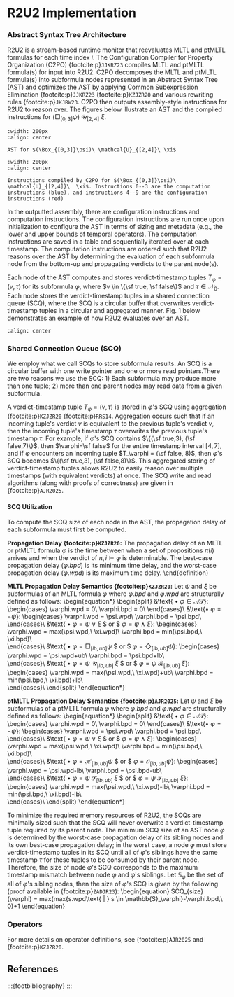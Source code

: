 # R2U2 Implementation

### Abstract Syntax Tree Architecture
R2U2 is a stream-based runtime monitor that reevaluates MLTL and ptMLTL formulas for each time index $i$. The Configuration Compiler for Property Organization (C2PO) {footcite:p}`JJKRZ23` compiles MLTL and ptMLTL formula(s) for input into R2U2. C2PO decomposes the MLTL and ptMLTL formula(s) into subformula nodes represented in an Abstract Syntax Tree (AST) and optimizes the AST by applying Common Subexpression Elimination {footcite:p}`JJKRZ23` {footcite:p}`KZJZR20` and various rewriting rules {footcite:p}`JKJRW23`. C2PO then outputs assembly-style instructions for R2U2 to reason over. The figures below illustrate an 
AST and the compiled instructions for $(\Box_{[0,3]}\psi)\ \mathcal{U}_{[2,4]}\ \xi$.

```{figure} fig/SCQ.png
:width: 200px
:align: center

AST for $(\Box_{[0,3]}\psi)\ \mathcal{U}_{[2,4]}\ \xi$
```

```{figure} fig/AssemblyInstructions.png
:width: 200px
:align: center

Instructions compiled by C2PO for $(\Box_{[0,3]}\psi)\ \mathcal{U}_{[2,4]}\  \xi$. Instructions 0--3 are the computation instructions (blue), and instructions 4--9 are the configuration instructions (red)
```


In the outputted assembly, there are configuration instructions and computation instructions. The configuration instructions are run once upon initialization to configure the AST in terms of sizing and metadata (e.g., the lower and upper bounds of temporal operators). The computation instructions are saved in a table and sequentially iterated over at each timestamp. The computation instructions are ordered such that R2U2 reasons over the AST by determining the evaluation of each subformula node from the bottom-up and propagating verdicts to the parent node(s).

Each node of the AST computes and stores verdict-timestamp tuples $T_{\varphi} = (v, \tau)$ for its subformula $\varphi$, where $v \in \{\sf true, \sf false\}$ and $\tau \in \mathcal{N}_0$. Each node stores the verdict-timestamp tuples in a shared connection queue (SCQ), where the SCQ is a circular buffer that overwrites verdict-timestamp tuples in a circular and aggregated manner. Fig. 1 below demonstrates an example of how R2U2 evaluates over an AST.

```{image} fig/ASTEvaluation.png
:align: center
```

### Shared Connection Queue (SCQ)
We employ what we call SCQs to store subformula results. An SCQ is a circular buffer with one write pointer and one or more read pointers.There are two reasons we use the SCQ: 1) Each subformula may produce more than one tuple; 2) more than one parent nodes may read data from a given subformula.

A verdict-timestamp tuple $T_\varphi = (v, \tau)$ is stored in $\varphi$'s SCQ using aggregation {footcite:p}`KZJZR20` {footcite:p}`RRS14`. Aggregation occurs such that if an incoming tuple's verdict $v$ is equivalent to the previous tuple's verdict $v$, then the incoming tuple's timestamp $\tau$ overwrites the previous tuple's timestamp $\tau$. For example, if $\varphi$'s SCQ contains $\{(\sf true,3), (\sf false,7)\}$, then $\varphi=\sf false$ for the entire timestamp interval $[4,7]$, and if $\varphi$ encounters an incoming tuple $T_\varphi = (\sf false, 8)$, then $\varphi$'s SCQ becomes $\{(\sf true,3), (\sf false,8)\}$. This aggregated storing of verdict-timestamp tuples allows R2U2 to easily reason over multiple timestamps (with equivalent verdicts) at once. The SCQ write and read algorithms (along with proofs of correctness) are given in {footcite:p}`AJR2025`.

#### SCQ Utilization
To compute the SCQ size of each node in the AST, the propagation delay of each subformula must first be computed.

**Propagation Delay {footcite:p}`KZJZR20`:**
The propagation delay of an MLTL or ptMLTL formula $\varphi$ is the time between when a set of propositions $\pi(i)$ arrives and when the verdict of $\pi, i \models \varphi$ is determinable. The best-case propagation delay ($\varphi.bpd$) is its minimum time delay, and the worst-case propagation delay ($\varphi.wpd$) is its maximum time delay.
\end{definition}

**MLTL Propagation Delay Semantics {footcite:p}`KZJZR20`:**
	Let $\psi$ and $\xi$ be subformulas of an MLTL formula $\varphi$ where $\varphi.bpd$ and $\varphi.wpd$ are structurally defined as follows:
\begin{equation*}
  \begin{split}
  &\text{ $\bullet$ $\varphi\in \mathcal{AP}$}:
  \begin{cases}
    \varphi.wpd = 0\\
    \varphi.bpd = 0\\
  \end{cases}\\
  &\text{$\bullet$ $\varphi=\neg \psi$}:
  \begin{cases}
    \varphi.wpd = \psi.wpd\\
    \varphi.bpd = \psi.bpd\\    
  \end{cases}\\
  &\text{ $\bullet$ $\varphi=\psi\ \vee\ \xi$ $ or $ $\varphi=\psi\ \wedge\ \xi$}:
  \begin{cases}
    \varphi.wpd = max(\psi.wpd,\ \xi.wpd)\\
    \varphi.bpd = min(\psi.bpd,\ \xi.bpd)\\    
  \end{cases}\\
  &\text{ $\bullet$ $\varphi=\Box_{[lb,ub]} \psi$ $ or $ $\varphi=\Diamond_{[lb,ub]} \psi$}:
  \begin{cases}
    \varphi.wpd = \psi.wpd+ub\\
    \varphi.bpd = \psi.bpd+lb\\    
  \end{cases}\\
  &\text{ $\bullet$ $\varphi=\psi\ \mathcal{U}_{[lb,ub]\ }\xi$ $ or $ $\varphi=\psi\ \mathcal{R}_{[lb,ub]}\ \xi$}:
  \begin{cases}
    \varphi.wpd = max(\psi.wpd,\ \xi.wpd)+ub\\
    \varphi.bpd = min(\psi.bpd,\ \xi.bpd)+lb\\    
  \end{cases}\\
  \end{split}
\end{equation*}

**ptMLTL Propagation Delay Semantics {footcite:p}`AJR2025`:**
	Let $\psi$ and $\xi$ be subformulas of a ptMLTL formula $\varphi$ where $\varphi.bpd$ and $\varphi.wpd$ are structurally defined as follows:
\begin{equation*}
  \begin{split}
  &\text{ $\bullet$ $\varphi\in \mathcal{AP}$}:
  \begin{cases}
    \varphi.wpd = 0\\
    \varphi.bpd = 0\\
  \end{cases}\\
  &\text{$\bullet$ $\varphi=\neg \psi$}:
  \begin{cases}
    \varphi.wpd = \psi.wpd\\
    \varphi.bpd = \psi.bpd\\    
  \end{cases}\\
  &\text{ $\bullet$ $\varphi=\psi\ \vee\ \xi$ $ or $ $\varphi=\psi\ \wedge\ \xi$}:
  \begin{cases}
    \varphi.wpd = max(\psi.wpd,\ \xi.wpd)\\
    \varphi.bpd = min(\psi.bpd,\ \xi.bpd)\\    
  \end{cases}\\
  &\text{ $\bullet$ $\varphi=\mathcal{H}_{[lb,ub]} \psi$ $ or $ $\varphi=\mathcal{O}_{[lb,ub]} \psi$}:
  \begin{cases}
    \varphi.wpd = \psi.wpd-lb\\
    \varphi.bpd = \psi.bpd-ub\\    
  \end{cases}\\
  &\text{ $\bullet$ $\varphi=\psi\ \mathcal{S}_{[lb,ub]\ }\xi$ $ or $ $\varphi=\psi\ \mathcal{T}_{[lb,ub]}\ \xi$}:
  \begin{cases}
    \varphi.wpd = max(\psi.wpd,\ \xi.wpd)-lb\\
    \varphi.bpd = min(\psi.bpd,\ \xi.bpd)-lb\\    
  \end{cases}\\
  \end{split}
\end{equation*}

To minimize the required memory resources of R2U2, the SCQs are minimally sized such that the SCQ will never overwrite a verdict-timestamp tuple required by its parent node. The minimum SCQ size of an AST node $\varphi$ is determined by the worst-case propagation delay of its sibling nodes and its own best-case propagation delay; in the worst case, a node $\varphi$ must store verdict-timestamp tuples in its SCQ until all of $\varphi$'s siblings have the same timestamp $\tau$ for these tuples to be consumed by their parent node. Therefore, the size of node $\varphi$'s SCQ corresponds to the maximum timestamp mismatch between node $\varphi$ and $\varphi$'s siblings. Let $\mathbb{S}_\varphi$ be the set of all of $\varphi$'s sibling nodes, then the size of $\varphi$'s SCQ is given by the following (proof available in {footcite:p}`ZADJR23`):
\begin{equation}
    SCQ_{size}(\varphi) = max(max\{s.wpd\text{ $|$ } s \in \mathbb{S}_\varphi\}-\varphi.bpd,\ 0)+1
\end{equation}

### Operators
For more details on operator definitions, see {footcite:p}`AJR2025` and {footcite:p}`KZJZR20`. 

## References
:::{footbibliography}
:::